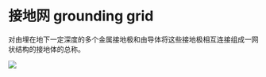 # 接地网 grounding grid
对由埋在地下一定深度的多个金属接地极和由导体将这些接地极相互连接组成一网状结构的接地体的总称。


![](..\..\..\photos\接地网.jpg)
